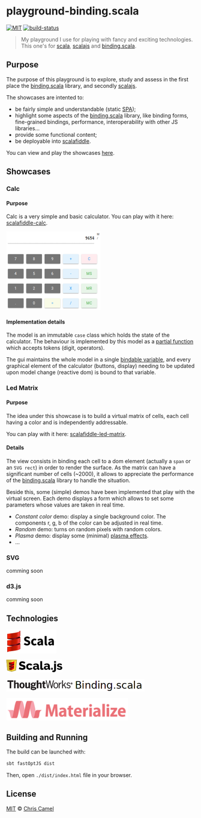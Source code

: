 playground-binding.scala
========================
[![MIT](https://img.shields.io/badge/licence-MIT-lightgrey.svg?style=flat)](https://tldrlegal.com/license/mit-license) [![build-status](https://travis-ci.org/ccamel/playground-binding.scala.svg?branch=master)](https://travis-ci.org/ccamel/playground-binding.scala)

> My playground I use for playing with fancy and exciting technologies. This one's for [scala], [scalajs] and [binding.scala].

## Purpose

The purpose of this playground is to explore, study and assess in the first place the [binding.scala] library, and secondly [scalajs].

The showcases are intented to:

- be fairly simple and understandable (static [SPA]); 
- highlight some aspects of the [binding.scala] library, like binding forms, fine-grained bindings, performance, interoperability with other JS libraries... 
- provide some functional content;
- be deployable into [scalafiddle].


You can view and play the showcases [here](https://ccamel.github.io/playgrounds/playground-binding.scala/index.html). 

## Showcases

### Calc

#### Purpose

Calc is a very simple and basic calculator. You can play with it here: [scalafiddle-calc].

[![calc-overview](doc/assets/showcase-calc.png)](https://ccamel.github.io/playgrounds/playground-binding.scala/index.html#playground-binding.scala/calc)

#### Implementation details

The model is an immutable `case` class which holds the state of the calculator. The behaviour is implemented by this model 
as a [partial function](https://www.scala-lang.org/api/current/scala/PartialFunction.html) which accepts tokens (digit, operators).    

The gui maintains the whole model in a single [bindable variable](https://static.javadoc.io/com.thoughtworks.binding/unidoc_2.11/11.0.0-M1/index.html#com.thoughtworks.binding.Binding$$Var),
and every graphical element of the calculator (buttons, display) needing to be updated upon model change (reactive dom) is bound to that variable.  


### Led Matrix

#### Purpose

The idea under this showcase is to build a virtual matrix of cells, each cell having a color and is independently addressable.

You can play with it here: [scalafiddle-led-matrix].

#### Details

The view consists in binding each cell to a dom element (actually a `span` or an `SVG rect`) in order to render the surface. As the matrix can have a significant number of cells (~2000),
it allows to appreciate the performance of the [binding.scala] library to handle the situation.  

Beside this, some (simple) demos have been implemented that play with the virtual screen. Each demo displays a form which allows to set some parameters whose values are taken in real time.

- _Constant color_ demo:  display a single background color. The components r, g, b of the color can be adjusted in real time.
- _Random_ demo: turns on random pixels with random colors.
- _Plasma_ demo: display some (minimal) [plasma effects](https://en.wikipedia.org/wiki/Plasma_effect).
- ...

### SVG

comming soon

### d3.js

comming soon


## Technologies

[![scala-logo][scala-logo]][scala]

[![scalajs-logo][scalajs-logo]][scalajs]

[![binding.scala-logo][binding.scala-logo]][binding.scala]

[![materializecss-logo][materializecss-logo]][materializecss]

## Building and Running

The build can be launched with:

```bash
sbt fastOptJS dist
```

Then, open `./dist/index.html` file in your browser.


## License

[MIT] © [Chris Camel]

[scala]: https://www.scala-lang.org/
[scala-logo]: doc/assets/logo-scala.png

[scalajs]: https://www.scala-js.org/
[scalajs-logo]: doc/assets/logo-scalajs.png
[binding.scala]: https://github.com/ThoughtWorksInc/Binding.scala
[binding.scala-logo]: doc/assets/logo-binding.scala.png
[materializecss]: http://materializecss.com/
[materializecss-logo]: doc/assets/logo-materializecss.png

[scalafiddle]: https://scalafiddle.io
[scalafiddle-calc]: https://scalafiddle.io/sf/hbwbCOe/0
[scalafiddle-led-matrix]: https://scalafiddle.io/sf/nXYqFFS/3

[SPA]: https://en.wikipedia.org/wiki/Single-page_application

[Chris Camel]: https://github.com/ccamel
[MIT]: https://tldrlegal.com/license/mit-license
